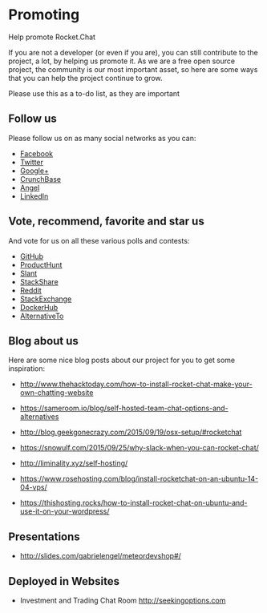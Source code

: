 # Promoting

Help promote Rocket.Chat

If you are not a developer (or even if you are), you can still contribute to the project, a lot, by helping us promote it. As we are a free open source project, the community is our most important asset, so here are some ways that you can help the project continue to grow.

Please use this as a to-do list, as they are important

## Follow us

Please follow us on as many social networks as you can:

- [Facebook](https://www.facebook.com/RocketChat)
- [Twitter](https://twitter.com/RocketChat)
- [Google+](https://plus.google.com/+RocketChatApp)
- [CrunchBase](https://www.crunchbase.com/organization/rocket-chat)
- [Angel](https://angel.co/rocket-chat)
- [LinkedIn](https://www.linkedin.com/company/rocket-chat)

## Vote, recommend, favorite and star us

And vote for us on all these various polls and contests:

- [GitHub](https://github.com/RocketChat/Rocket.Chat)
- [ProductHunt](http://www.producthunt.com/tech/rocket-chat)
- [Slant](http://www.slant.co/topics/3346/~what-are-the-best-on-site-alternatives-to-slack)
- [StackShare](http://stackshare.io/stackups/lets-chat-vs-rocketchat-vs-mattermost)
- [Reddit](https://redd.it/3hbdrc)
- [StackExchange](http://softwarerecs.stackexchange.com/questions/18754/)
- [DockerHub](https://hub.docker.com/_/rocket.chat/)
- [AlternativeTo](https://alternativeto.net/software/rocket-chat/)

## Blog about us

Here are some nice blog posts about our project for you to get some inspiration:

- <http://www.thehacktoday.com/how-to-install-rocket-chat-make-your-own-chatting-website>

- <https://sameroom.io/blog/self-hosted-team-chat-options-and-alternatives>

- <http://blog.geekgonecrazy.com/2015/09/19/osx-setup/#rocketchat>

- <https://snowulf.com/2015/09/25/why-slack-when-you-can-rocket-chat/>

- <http://liminality.xyz/self-hosting/>

- <https://www.rosehosting.com/blog/install-rocketchat-on-an-ubuntu-14-04-vps/>

- <https://thishosting.rocks/how-to-install-rocket-chat-on-ubuntu-and-use-it-on-your-wordpress/>

## Presentations

- <http://slides.com/gabrielengel/meteordevshop#/>

## Deployed in Websites

- Investment and Trading Chat Room <http://seekingoptions.com>
